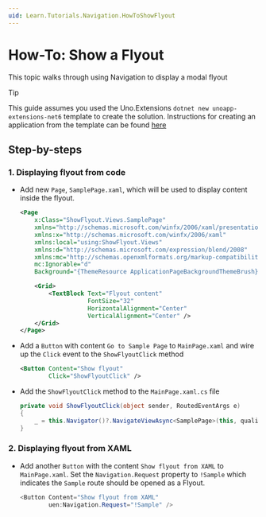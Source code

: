 ```yaml
---
uid: Learn.Tutorials.Navigation.HowToShowFlyout
---
```

# How-To: Show a Flyout

This topic walks through using Navigation to display a modal flyout

> [!TIP]
> This guide assumes you used the Uno.Extensions `dotnet new unoapp-extensions-net6` template to create the solution. Instructions for creating an application from the template can be found [here](../Extensions/GettingStarted/UsingUnoExtensions.md)

## Step-by-steps

### 1. Displaying flyout from code
- Add new `Page`, `SamplePage.xaml`, which will be used to display content inside the flyout.
    ```xml
    <Page
        x:Class="ShowFlyout.Views.SamplePage"
        xmlns="http://schemas.microsoft.com/winfx/2006/xaml/presentation"
        xmlns:x="http://schemas.microsoft.com/winfx/2006/xaml"
        xmlns:local="using:ShowFlyout.Views"
        xmlns:d="http://schemas.microsoft.com/expression/blend/2008"
        xmlns:mc="http://schemas.openxmlformats.org/markup-compatibility/2006"
        mc:Ignorable="d"
        Background="{ThemeResource ApplicationPageBackgroundThemeBrush}">
    
        <Grid>
            <TextBlock Text="Flyout content"
                       FontSize="32"
                       HorizontalAlignment="Center"
                       VerticalAlignment="Center" />
        </Grid>
    </Page>
    ```

- Add a `Button` with content `Go to Sample Page` to `MainPage.xaml` and wire up the `Click` event to the `ShowFlyoutClick` method  

    ```xml
    <Button Content="Show flyout"
            Click="ShowFlyoutClick" />
    ```
- Add the `ShowFlyoutClick` method to the `MainPage.xaml.cs` file
    ```csharp
    private void ShowFlyoutClick(object sender, RoutedEventArgs e)
    {
        _ = this.Navigator()?.NavigateViewAsync<SamplePage>(this, qualifier: Qualifiers.Dialog);
    }
    ```

### 2. Displaying flyout from XAML

- Add another `Button` with the content `Show flyout from XAML` to `MainPage.xaml`. Set the `Navigation.Request` property to `!Sample` which indicates the `Sample` route should be opened as a Flyout.  

    ```csharp
    <Button Content="Show flyout from XAML"
            uen:Navigation.Request="!Sample" />
    ```
